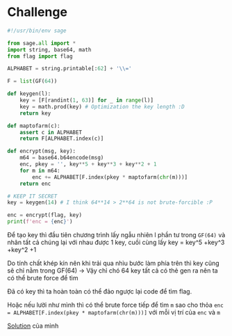 # Challenge
```py
#!/usr/bin/env sage

from sage.all import *
import string, base64, math
from flag import flag

ALPHABET = string.printable[:62] + '\\='

F = list(GF(64))

def keygen(l):
	key = [F[randint(1, 63)] for _ in range(l)] 
	key = math.prod(key) # Optimization the key length :D
	return key

def maptofarm(c):
	assert c in ALPHABET
	return F[ALPHABET.index(c)]

def encrypt(msg, key):
	m64 = base64.b64encode(msg)
	enc, pkey = '', key**5 + key**3 + key**2 + 1
	for m in m64:
		enc += ALPHABET[F.index(pkey * maptofarm(chr(m)))]
	return enc

# KEEP IT SECRET 
key = keygen(14) # I think 64**14 > 2**64 is not brute-forcible :P

enc = encrypt(flag, key)
print(f'enc = {enc}')
```

Để tạo key thì đầu tiên chương trình lấy ngẫu nhiên l phần tư trong ```GF(64)``` và nhân tất cả chúng lại với nhau được 1 key, cuồi cùng lấy key = key^5 +key^3 +key^2 +1

Do tính chất khép kín nên khi trải qua nhìu bước làm phía trên thì key cũng sẽ chỉ  nằm trong GF(64) -> Vậy chỉ chó 64 key tất cả có thẻ gen ra nên ta có thể brute force để tìm 

Đã có key thì ta hoàn toàn có thể đảo ngược lại code để tìm flag.

Hoặc nếu lười như mình thì có thể brute force tiếp để tìm ```m``` sao cho thỏa  ```enc = ALPHABET[F.index(pkey * maptofarm(chr(m)))]``` với mỗi vị trí của ```enc``` và ```m```

[Solution](https://github.com/lttn1204/CTF/blob/main/2021/CryptoCTF/farm/solve.sage) của mình 
